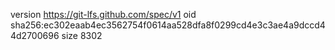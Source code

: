version https://git-lfs.github.com/spec/v1
oid sha256:ec302eaab4ec3562754f0614aa528dfa8f0299cd4e3c3ae4a9dccd44d2700696
size 8302
